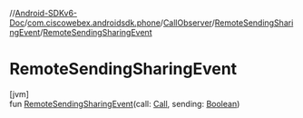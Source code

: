 //[Android-SDKv6-Doc](../../../../index.md)/[com.ciscowebex.androidsdk.phone](../../index.md)/[CallObserver](../index.md)/[RemoteSendingSharingEvent](index.md)/[RemoteSendingSharingEvent](-remote-sending-sharing-event.md)

# RemoteSendingSharingEvent

[jvm]\
fun [RemoteSendingSharingEvent](-remote-sending-sharing-event.md)(call: [Call](../../-call/index.md), sending: [Boolean](https://kotlinlang.org/api/latest/jvm/stdlib/kotlin/-boolean/index.html))
